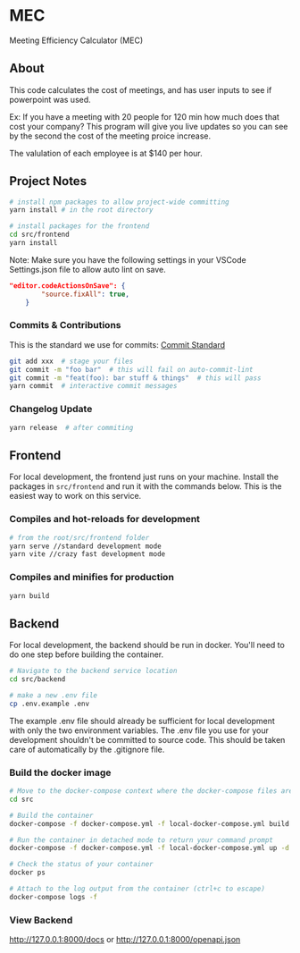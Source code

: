 # MEC

Meeting Efficiency Calculator (MEC)

## About

This code calculates the cost of meetings, and has user inputs to see if powerpoint was used.

Ex: If you have a meeting with 20 people for 120 min how much does that cost your company? This program will give you live updates so you can see by the second the cost of the meeting proice increase.

The valulation of each employee is at $140 per hour.

## Project Notes

``` bash
# install npm packages to allow project-wide committing
yarn install # in the root directory

# install packages for the frontend
cd src/frontend
yarn install
```

Note: Make sure you have the following settings in your VSCode Settings.json file to allow auto lint on save.

``` json
"editor.codeActionsOnSave": {
        "source.fixAll": true,
    }
```

### Commits & Contributions

This is the standard we use for commits: [Commit Standard](https://www.conventionalcommits.org/en/v1.0.0/)

``` bash
git add xxx  # stage your files
git commit -m "foo bar"  # this will fail on auto-commit-lint
git commit -m "feat(foo): bar stuff & things"  # this will pass
yarn commit  # interactive commit messages
```

### Changelog Update

``` bash
yarn release  # after commiting
```

## Frontend

For local development, the frontend just runs on your machine.  Install the packages in `src/frontend` and run it with the commands below.  This is the easiest way to work on this service.

### Compiles and hot-reloads for development

``` bash
# from the root/src/frontend folder
yarn serve //standard development mode
yarn vite //crazy fast development mode
```

### Compiles and minifies for production

``` bash
yarn build
```

## Backend

For local development, the backend should be run in docker.  You'll need to do one step before building the container.

``` bash
# Navigate to the backend service location
cd src/backend

# make a new .env file
cp .env.example .env
```

The example .env file should already be sufficient for local development with only the two environment variables.  The .env file you use for your development shouldn't be committed to source code.  This should be taken care of automatically by the .gitignore file.

### Build the docker image

``` bash
# Move to the docker-compose context where the docker-compose files are located
cd src

# Build the container
docker-compose -f docker-compose.yml -f local-docker-compose.yml build

# Run the container in detached mode to return your command prompt
docker-compose -f docker-compose.yml -f local-docker-compose.yml up -d

# Check the status of your container
docker ps

# Attach to the log output from the container (ctrl+c to escape)
docker-compose logs -f
```

### View Backend

<http://127.0.0.1:8000/docs> or <http://127.0.0.1:8000/openapi.json>
